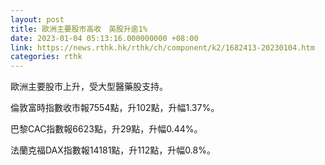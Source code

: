 ```yaml
---
layout: post
title: 歐洲主要股市高收　英股升逾1%
date: 2023-01-04 05:13:16.000000000 +08:00
link: https://news.rthk.hk/rthk/ch/component/k2/1682413-20230104.htm
categories: rthk
---
```


歐洲主要股市上升，受大型醫藥股支持。

倫敦富時指數收市報7554點，升102點，升幅1.37%。

巴黎CAC指數報6623點，升29點，升幅0.44%。

法蘭克福DAX指數報14181點，升112點，升幅0.8%。
